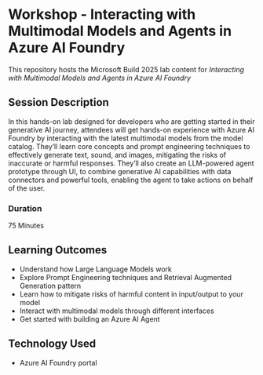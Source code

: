 # Workshop - Interacting with Multimodal Models and Agents in Azure AI Foundry

This repository hosts the Microsoft Build 2025 lab content for *Interacting with Multimodal Models and Agents in Azure AI Foundry*

## Session Description

In this hands-on lab designed for developers who are getting started in their generative AI journey, attendees will get hands-on experience with Azure AI Foundry by interacting with the latest multimodal models from the model catalog. They’ll learn core concepts and prompt engineering techniques to effectively generate text, sound, and images, mitigating the risks of inaccurate or harmful responses. They’ll also create an LLM-powered agent prototype through UI, to combine generative AI capabilities with data connectors and powerful tools, enabling the agent to take actions on behalf of the user. 

### Duration
75 Minutes

## Learning Outcomes
* Understand how Large Language Models work
* Explore Prompt Engineering techniques and Retrieval Augmented Generation pattern
* Learn how to mitigate risks of harmful content in input/output to your model
* Interact with multimodal models through different interfaces​
* Get started with building an Azure AI Agent

## Technology Used
* Azure AI Foundry portal


